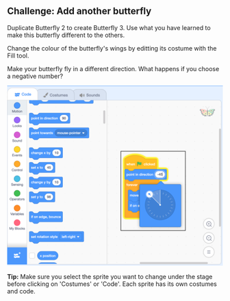 ## Challenge: Add another butterfly

Duplicate Butterfly 2 to create Butterfly 3. Use what you have learned to make this butterfly different to the others. 

Change the colour of the butterfly's wings by editting its costume with the Fill tool.

Make your butterfly fly in a different direction. What happens if you choose a negative number?

![Butterfly 3](images/butterfly-3-example.png)

__Tip:__ Make sure you select the sprite you want to change under the stage before clicking on 'Costumes' or 'Code'. Each sprite has its own costumes and code. 


